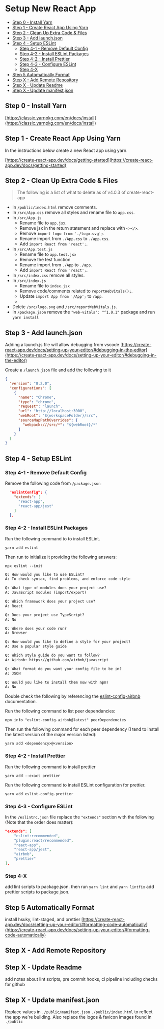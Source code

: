 # Setup New React App <!-- omit in toc -->

- [Step 0 - Install Yarn](#step-0---install-yarn)
- [Step 1 - Create React App Using Yarn](#step-1---create-react-app-using-yarn)
- [Step 2 - Clean Up Extra Code & Files](#step-2---clean-up-extra-code--files)
- [Step 3 - Add launch.json](#step-3---add-launchjson)
- [Step 4 - Setup ESLint](#step-4---setup-eslint)
  - [Step 4-1 - Remove Default Config](#step-4-1---remove-default-config)
  - [Step 4-2 - Install ESLint Packages](#step-4-2---install-eslint-packages)
  - [Step 4-2 - Install Prettier](#step-4-2---install-prettier)
  - [Step 4-3 - Configure ESLint](#step-4-3---configure-eslint)
  - [Step 4-X](#step-4-x)
- [Step 5 Automatically Format](#step-5-automatically-format)
- [Step X - Add Remote Repository](#step-x---add-remote-repository)
- [Step X - Update Readme](#step-x---update-readme)
- [Step X - Update manifest.json](#step-x---update-manifestjson)

## Step 0 - Install Yarn

[https://classic.yarnpkg.com/en/docs/install](https://classic.yarnpkg.com/en/docs/install)

## Step 1 - Create React App Using Yarn

In the instructions below create a new React app using yarn. 

[https://create-react-app.dev/docs/getting-started](https://create-react-app.dev/docs/getting-started)

## Step 2 - Clean Up Extra Code & Files

> The following is a list of what to delete as of v4.0.3 of create-react-app

- In `/public/index.html` remove comments.
- In `/src/App.css` remove all styles and rename file to `app.css`.
- In `/src/App.js`
  - Rename file to `app.jsx`.
  - Remove jsx in the return statement and replace with `<></>`.
  - Remove `import logo from './logo.svg';`.
  - Rename import from `./App.css` to `./app.css`.
  - Add `import React from 'react';`.
- In `/src/App.test.js`
  - Rename file to `app.test.jsx`
  - Remove the test function
  - Rename import from `./App` to `./app`.
  - Add `import React from 'react';`.
- In `/src/index.css` remove all styles.
- In `/src/index.js` 
  - Rename file to `index.jsx`
  - Remove code/comments related to `reportWebVitals();`.
  - Update `import App from '/App';` to `/app`.
  - 
- Delete `/src/logo.svg` and `/src/reportWebVitals.js`.
- In `/package.json` remove the `"web-vitals": "^1.0.1"` package and run `yarn install`

## Step 3 - Add launch.json

Adding a launch.js file will allow debugging from vscode [https://create-react-app.dev/docs/setting-up-your-editor/#debugging-in-the-editor](https://create-react-app.dev/docs/setting-up-your-editor/#debugging-in-the-editor)

Create a `/launch.json` file and add the following to it

```json
{
  "version": "0.2.0",
  "configurations": [
    {
      "name": "Chrome",
      "type": "chrome",
      "request": "launch",
      "url": "http://localhost:3000",
      "webRoot": "${workspaceFolder}/src",
      "sourceMapPathOverrides": {
        "webpack:///src/*": "${webRoot}/*"
      }
    }
  ]
}
```

## Step 4 - Setup ESLint

### Step 4-1 - Remove Default Config

Remove the following code from `/package.json`

```json
  "eslintConfig": {
    "extends": [
      "react-app",
      "react-app/jest"
    ]
  },
```

### Step 4-2 - Install ESLint Packages

Run the following command to to install ESLint.

````shell
yarn add eslint
````

Then run to initialize it providing the following answers:

```shell
npx eslint --init
```

```txt
Q: How would you like to use ESLint?
A: To check syntax, find problems, and enforce code style

Q: What type of modules does your project use?
A: JavaScript modules (import/export)

Q: Which framework does your project use?
A: React

Q: Does your project use TypeScript?
A: No

Q: Where does your code run?
A: Browser

Q: How would you like to define a style for your project?
A: Use a popular style guide

Q: Which style guide do you want to follow?
A: Airbnb: https://github.com/airbnb/javascript

Q: What format do you want your config file to be in?
A: JSON

Q: Would you like to install them now with npm?
A: No
```

Double check the following by referencing the [eslint-config-airbnb](https://www.npmjs.com/package/eslint-config-airbnb) documentation.

Run the following command to list peer dependancies:

```shell
npm info "eslint-config-airbnb@latest" peerDependencies
```

Then run the following command for each peer dependency (I tend to install the latest version of the major version listed):

```shell
yarn add <dependency>@<version>
```

### Step 4-2 - Install Prettier

Run the following command to install prettier

```shell
yarn add --exact prettier
```

Run the following command to install ESLint configuration for prettier.

```shell
yarn add eslint-config-prettier
```

### Step 4-3 - Configure ESLint

In the `/eslintrc.json` file replace the `"extends"` section with the following (Note that the order does matter):

```json
"extends": [
    "eslint:recommended",
    "plugin:react/recommended",
    "react-app",
    "react-app/jest",
    "airbnb",
    "prettier"
],
```

### Step 4-X
add lint scripts to package.json. then run `yarn lint` and `yarn lintfix`
add prettier scripts to package.json. 
## Step 5 Automatically Format

install hsuky, lint-staged, and prettier [https://create-react-app.dev/docs/setting-up-your-editor/#formatting-code-automatically](https://create-react-app.dev/docs/setting-up-your-editor/#formatting-code-automatically)

## Step X - Add Remote Repository

## Step X - Update Readme

add notes about lint scripts, pre commit hooks, ci pipeline including checks for github
## Step X - Update manifest.json

Replace values in `./public/manifest.json` `./public/index.html` to reflect the app we're building. Also replace the logos & favicon images found in `./public`
  